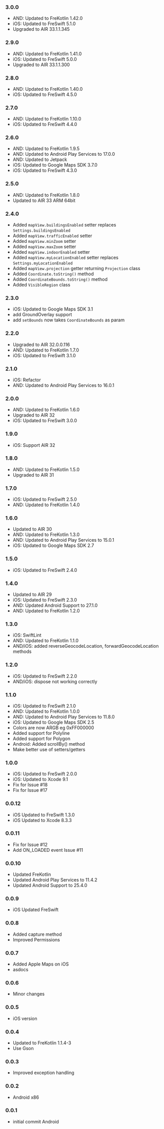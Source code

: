 ### 3.0.0
- AND: Updated to FreKotlin 1.42.0
- iOS: Updated to FreSwift 5.1.0
- Upgraded to AIR 33.1.1.345

### 2.9.0
- AND: Updated to FreKotlin 1.41.0
- iOS: Updated to FreSwift 5.0.0
- Upgraded to AIR 33.1.1.300

### 2.8.0
- AND: Updated to FreKotlin 1.40.0
- iOS: Updated to FreSwift 4.5.0

### 2.7.0
- AND: Updated to FreKotlin 1.10.0
- iOS: Updated to FreSwift 4.4.0

### 2.6.0
- AND: Updated to FreKotlin 1.9.5
- AND: Updated to Android Play Services to 17.0.0
- AND: Updated to Jetpack
- iOS: Updated to Google Maps SDK 3.7.0
- iOS: Updated to FreSwift 4.3.0

### 2.5.0
- AND: Updated to FreKotlin 1.8.0
- Updated to AIR 33 ARM 64bit

### 2.4.0
- Added `mapView.buildingsEnabled` setter replaces `Settings.buildingsEnabled`
- Added `mapView.trafficEnabled` setter
- Added `mapView.minZoom` setter
- Added `mapView.maxZoom` setter
- Added `mapView.indoorEnabled` setter
- Added `mapView.myLocationEnabled` setter replaces `Settings.myLocationEnabled`
- Added `mapView.projection` getter returning `Projection` class
- Added `Coordinate.toString()` method
- Added `CoordinateBounds.toString()` method
- Added `VisibleRegion` class

### 2.3.0
- iOS: Updated to Google Maps SDK 3.1
- add GroundOverlay support
- add `setBounds` now takes `CoordinateBounds` as param

### 2.2.0
- Upgraded to AIR 32.0.0.116
- AND: Updated to FreKotlin 1.7.0
- iOS: Updated to FreSwift 3.1.0

### 2.1.0
- iOS: Refactor
- AND: Updated to Android Play Services to 16.0.1

### 2.0.0
- AND: Updated to FreKotlin 1.6.0
- Upgraded to AIR 32
- iOS: Updated to FreSwift 3.0.0

### 1.9.0
- iOS: Support AIR 32

### 1.8.0
- AND: Updated to FreKotlin 1.5.0
- Upgraded to AIR 31

### 1.7.0
- iOS: Updated to FreSwift 2.5.0
- AND: Updated to FreKotlin 1.4.0

### 1.6.0
- Updated to AIR 30
- AND: Updated to FreKotlin 1.3.0
- AND: Updated to Android Play Services to 15.0.1
- iOS: Updated to Google Maps SDK 2.7

### 1.5.0
- iOS: Updated to FreSwift 2.4.0

### 1.4.0
- Updated to AIR 29
- iOS: Updated to FreSwift 2.3.0
- AND: Updated Android Support to 27.1.0
- AND: Updated to FreKotlin 1.2.0

### 1.3.0
- iOS: SwiftLint
- AND: Updated to FreKotlin 1.1.0
- AND/iOS: added reverseGeocodeLocation, forwardGeocodeLocation methods

### 1.2.0
- iOS: Updated to FreSwift 2.2.0
- AND/iOS: dispose not working correctly

### 1.1.0
- iOS: Updated to FreSwift 2.1.0
- AND: Updated to FreKotlin 1.0.0
- AND: Updated to Android Play Services to 11.8.0
- iOS: Updated to Google Maps SDK 2.5
- Colors are now ARGB eg 0xFF000000
- Added support for Polyline
- Added support for Polygon
- Android: Added scrollBy() method
- Make better use of setters/getters

### 1.0.0
- iOS: Updated to FreSwift 2.0.0
- iOS: Updated to Xcode 9.1
- Fix for Issue #18
- Fix for Issue #17

### 0.0.12
- iOS Updated to FreSwift 1.3.0
- iOS Updated to Xcode 8.3.3

### 0.0.11
- Fix for Issue #12
- Add ON_LOADED event Issue #11

### 0.0.10
- Updated FreKotlin
- Updated Android Play Services to 11.4.2
- Updated Android Support to 25.4.0

### 0.0.9
- iOS Updated FreSwift

### 0.0.8
- Added capture method
- Improved Permissions

### 0.0.7 
- Added Apple Maps on iOS
- asdocs

### 0.0.6 
- Minor changes

### 0.0.5 
- iOS version

### 0.0.4  
- Updated to FreKotlin 1.1.4-3
- Use Gson

### 0.0.3  
- Improved exception handling

### 0.0.2  
- Android x86

### 0.0.1  
- initial commit Android
